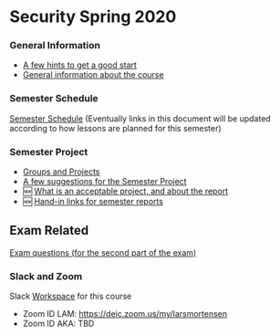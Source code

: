 # Security Spring 2020

### General Information

- [A few hints to get a good start](https://docs.google.com/document/d/1sr6qDLNRDNeY2WQotPmDYEmk3joSgUBtZ6iazlsihoQ/edit?usp=sharing)
- [General information about the course](https://docs.google.com/document/d/1bBUvc-6ThaqbPdQUgzi0A-PHJcUpztuZL-zEYqoFPZM/edit?usp=sharing)

### Semester Schedule

[Semester Schedule](https://docs.google.com/document/d/1XIMCHQQMTPw9D34YdFCa-5T8H9i9Grc8e1CkatHsuc4/edit?usp=sharing)
(Eventually links in this document will be updated according to how lessons are planned for this semester)

### Semester Project

- [Groups and Projects](https://docs.google.com/spreadsheets/d/1uMi9ZwBCVDFEmu5jtVr4AVbTOw8dZo2QJwDZRrrIobA/edit?usp=sharing)
- [A few suggestions for the Semester Project](https://docs.google.com/document/d/1seHLKdXx7xsjyRn2aTJWMCMbxbGTrEbhOBuxV2_9QfQ/edit?usp=sharing)
- :new: [What is an acceptable project, and about the report](https://docs.google.com/document/d/1zC4fTTShgT-N2Je9rwIWZ_p4qx9upsNg91LuJBCgaRQ/edit?usp=sharing)
- :new: [Hand-in links for semester reports](https://docs.google.com/spreadsheets/d/1buzX9yyggUOIOCT3bntmVVG9hTYnsJeVBPJhKIDutiM/edit?usp=sharing)

## Exam Related

[Exam questions (for the second part of the exam)](https://docs.google.com/document/d/1qh2WISsJIcs3dwQcJJ_Wk9O0qYS5S6sV8YC22InAe7o/edit?usp=sharing)

### Slack and Zoom

Slack [Workspace](https://app.slack.com/client/TSPAUFVT5/CT0B9AKB6) for this course


- Zoom ID LAM: https://deic.zoom.us/my/larsmortensen
- Zoom ID AKA: TBD
